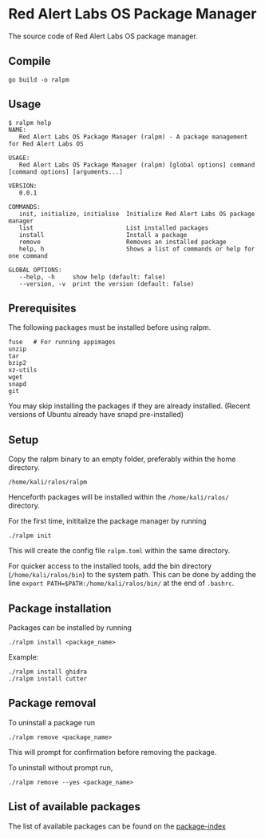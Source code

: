 # Red Alert Labs OS Package Manager

The source code of Red Alert Labs OS package manager.

## Compile

```
go build -o ralpm
```

## Usage

```
$ ralpm help
NAME:
   Red Alert Labs OS Package Manager (ralpm) - A package management for Red Alert Labs OS

USAGE:
   Red Alert Labs OS Package Manager (ralpm) [global options] command [command options] [arguments...]

VERSION:
   0.0.1

COMMANDS:
   init, initialize, initialise  Initialize Red Alert Labs OS package manager
   list                          List installed packages
   install                       Install a package
   remove                        Removes an installed package
   help, h                       Shows a list of commands or help for one command

GLOBAL OPTIONS:
   --help, -h     show help (default: false)
   --version, -v  print the version (default: false)
```

## Prerequisites

The following packages must be installed before using ralpm.

```
fuse   # For running appimages
unzip
tar
bzip2
xz-utils
wget
snapd
git
```

You may skip installing the packages if they are already installed.
(Recent versions of Ubuntu already have snapd pre-installed)

## Setup

Copy the ralpm binary to an empty folder, preferably within the home directory.

```
/home/kali/ralos/ralpm
```

Henceforth packages will be installed within the `/home/kali/ralos/` directory.

For the first time, inititalize the package manager by running

```
./ralpm init
```

This will create the config file `ralpm.toml` within the same directory.

For quicker access to the installed tools, add the bin directory (`/home/kali/ralos/bin`) to the system path. This can be done by adding the line `export PATH=$PATH:/home/kali/ralos/bin/` at the end of `.bashrc`.

## Package installation 

Packages can be installed by running
```
./ralpm install <package_name>
```

Example:
```
./ralpm install ghidra
./ralpm install cutter
```

## Package removal

To uninstall a package run
```
./ralpm remove <package_name>
```

This will prompt for confirmation before removing the package.

To uninstall without prompt run,
```
./ralpm remove --yes <package_name>
```

## List of available packages

The list of available packages can be found on the [package-index](https://github.com/RAL0S/package-index)